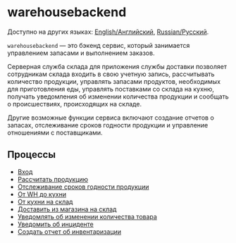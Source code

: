 # warehousebackend 

Доступно на других языках: [English/Английский](warehousebackend.md), [Russian/Русский](warehousebackend.ru.md). 

`warehousebackend` — это бэкенд сервис, который занимается управлением запасами и выполнением заказов.

Серверная служба склада для приложения службы доставки позволяет сотрудникам склада входить в свою учетную запись, рассчитывать количество продукции, управлять запасами продуктов, необходимых для приготовления еды, управлять поставками со склада на кухню, получать уведомления об изменении количества продукции и сообщать о происшествиях, происходящих на складе.

Другие возможные функции сервиса включают создание отчетов о запасах, отслеживание сроков годности продукции и управление отношениями с поставщиками.

## Процессы 

- [Вход](../processes/customer/signin.ru.md)
- [Рассчитать продукцию](../processes/warehouse/calculateproducts.ru.md)
- [Отслеживание сроков годности продукции](../processes/warehouse/trackexpirationdate.ru.md)
- [От WH до кухни](../processes/warehouse/fromwhtokitchen.ru.md)
- [От кухни на склад](../processes/warehouse/fromkitchentowh.ru.md)
- [Доставить из магазина на склад](../processes/courier/store2wh.ru.md)
- [Уведомлять об изменении количества товара](../processes/warehouse/notifyproductqtychanges.ru.md)
- [Уведомить об инциденте](../processes/warehouse/reportincident.ru.md)
- [Создать отчет об инвентаризации](../processes/warehouse/inventoryreport.ru.md)
